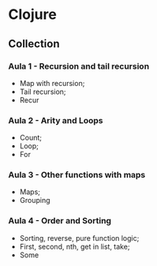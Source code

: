 # Clojure

## Collection

### Aula 1 - Recursion and tail recursion
- Map with recursion;
- Tail recursion;
- Recur

### Aula 2 - Arity and Loops
- Count;
- Loop;
- For

### Aula 3 - Other functions with maps
- Maps;
- Grouping

### Aula 4 - Order and Sorting
- Sorting, reverse, pure function logic;
- First, second, nth, get in list, take;
- Some
